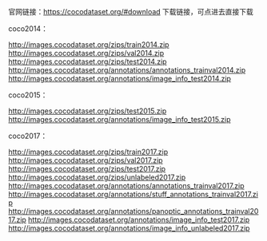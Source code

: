 官网链接：https://cocodataset.org/#download
下载链接，可点进去直接下载

coco2014：

  http://images.cocodataset.org/zips/train2014.zip
  http://images.cocodataset.org/zips/val2014.zip
  http://images.cocodataset.org/zips/test2014.zip
  http://images.cocodataset.org/annotations/annotations_trainval2014.zip
  http://images.cocodataset.org/annotations/image_info_test2014.zip
  
coco2015：

  http://images.cocodataset.org/zips/test2015.zip
  http://images.cocodataset.org/annotations/image_info_test2015.zip
  
coco2017：

  http://images.cocodataset.org/zips/train2017.zip
  http://images.cocodataset.org/zips/val2017.zip
  http://images.cocodataset.org/zips/test2017.zip
  http://images.cocodataset.org/zips/unlabeled2017.zip
  http://images.cocodataset.org/annotations/annotations_trainval2017.zip
  http://images.cocodataset.org/annotations/stuff_annotations_trainval2017.zip
  http://images.cocodataset.org/annotations/panoptic_annotations_trainval2017.zip
  http://images.cocodataset.org/annotations/image_info_test2017.zip
  http://images.cocodataset.org/annotations/image_info_unlabeled2017.zip
